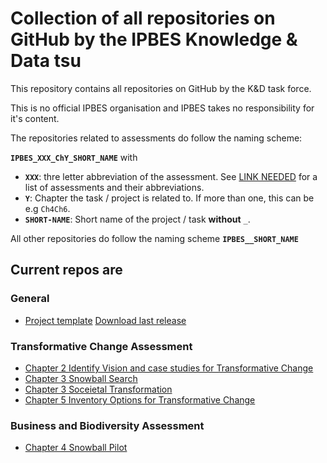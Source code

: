 # Collection of all repositories on GitHub by the IPBES Knowledge & Data tsu

This repository contains all repositories on GitHub by the K&D task force.

This is no official IPBES organisation and IPBES takes no responsibility for it's content.

The repositories related to assessments do follow the naming scheme:

**`IPBES_XXX_ChY_SHORT_NAME`** with

- **`XXX`**: thre letter abbreviation of the assessment. See [LINK NEEDED](LINK_NEEDED) for a list of assessments and their abbreviations.
- **`Y`**: Chapter the task / project is related to. If more than one, this can be e.g `Ch4Ch6`.
- **`SHORT-NAME`**: Short name of the project / task **without** `_`.

All other repositories do follow the naming scheme
**`IPBES__SHORT_NAME`**

## Current repos are

### General

- [Project template](https://ipbes-data.github.io/IPBES_xxx_Chy_project_template/) [Download last release](https://github.com/IPBES-Data/IPBES_xxx_Chy_project_template/releases/latest/)

### Transformative Change Assessment

- [Chapter 2 Identify Vision and case studies for Transformative Change](https://ipbes-data.github.io/IPBES_TFC_Ch2_Vision/)
- [Chapter 3 Snowball Search](https://ipbes-data.github.io/IPBES_TFC_Ch3_snowball-search/)
- [Chapter 3 Soceietal Transformation](https://ipbes-data.github.io/IPBES_TFC_Ch3_societal-transformation/)
- [Chapter 5 Inventory Options for Transformative Change](https://ipbes-data.github.io/IPBES_TFC_Ch5_Inventory-Options/)

### Business and Biodiversity Assessment

- [Chapter 4 Snowball Pilot](https://ipbes-data.github.io/IPBES_BBA_Ch4_Snowball_Pilot_1/)
